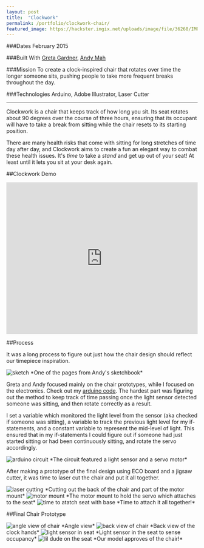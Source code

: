 ```yaml
---
layout: post
title:  "Clockwork"
permalink: /portfolio/clockwork-chair/
featured_image: https://hackster.imgix.net/uploads/image/file/36268/IMG_2321.jpg?w=1280&h=960&fit=clip&s=4d1e21211c7a15700a545c924adba6a2
---
```


###Dates
February 2015

###Built With
[Greta Gardner](https://www.linkedin.com/pub/greta-gardner/99/418/b02), [Andy Mah](https://www.linkedin.com/in/andytmah)

###Mission
To create a clock-inspired chair that rotates over time the longer someone sits, pushing people to take more frequent breaks throughout the day.

###Technologies
Arduino, Adobe Illustrator, Laser Cutter

---

Clockwork is a chair that keeps track of how long you sit. Its seat rotates about 90 degrees over the course of three hours, ensuring that its occupant will have to take a break from sitting while the chair resets to its starting position.

There are many health risks that come with sitting for long stretches of time day after day, and Clockwork aims to create a fun an elegant way to combat these health issues. It's *time* to take a *stand* and get up out of your seat! At least until it lets you sit at your desk again.

##Clockwork Demo

<iframe width="100%" height="400" src="https://www.youtube.com/embed/iQr34T6Kir0?rel=0&amp;showinfo=0" frameborder="0" allowfullscreen></iframe>

##Process

It was a long process to figure out just how the chair design should reflect our timepiece inspiration.

<img src="https://hackster.imgix.net/uploads/image/file/36090/IMG_2341.jpg?w=1280&h=960&fit=clip&s=c2c3c65ba2f315c565f31f35f8b58f0d" title="sketch" class="lazyload" />
*One of the pages from Andy's sketchbook*

Greta and Andy focused mainly on the chair prototypes, while I focused on the electronics. Check out my [arduino code](https://github.com/alexsg/clock-chair). The hardest part was figuring out the method to keep track of time passing once the light sensor detected someone was sitting, and then rotate correctly as a result.

I set a variable which monitored the light level from the sensor (aka checked if someone was sitting), a variable to track the previous light level for my if-statements, and a constant variable to represent the mid-level of light. This ensured that in my if-statements I could figure out if someone had just started sitting or had been continuously sitting, and rotate the servo accordingly.

<img src="https://hackster.imgix.net/uploads/image/file/36080/IMG_2216.jpg?w=1280&h=960&fit=clip&s=26eb88e602501be9e093ff4b327633ff" class="lazyload" title="arduino circuit" />
*The circuit featured a light sensor and a servo motor*

After making a prototype of the final design using ECO board and a jigsaw cutter, it was time to laser cut the chair and put it all together.

<img src="https://hackster.imgix.net/uploads/image/file/36095/IMG_2258.jpg?w=1280&h=960&fit=clip&s=f794fe74bda41c5169f8fec7e31fdfd0" class="lazyload" title="laser cutting" />
*Cutting out the back of the chair and part of the motor mount*

<img src="https://hackster.imgix.net/uploads/image/file/36098/IMG_2299.jpg?w=1280&h=960&fit=clip&s=adadd0d128bb6560112f65e5bd9a53f6" class="lazyload" title="motor mount" />
*The motor mount to hold the servo which attaches to the seat*

<img src="https://hackster.imgix.net/uploads/image/file/36099/IMG_2306.jpg?w=1280&h=960&fit=clip&s=bd7fff42187f3b893c75c7570155771f" class="lazyload" title="time to atatch seat with base" />
*Time to attach it all together!*

##Final Chair Prototype

<img src="https://hackster.imgix.net/uploads/image/file/36268/IMG_2321.jpg?w=1280&h=960&fit=clip&s=4d1e21211c7a15700a545c924adba6a2" class="lazyload" title="angle view of chair" />
*Angle view*

<img src="https://hackster.imgix.net/uploads/image/file/36267/IMG_2320.jpg?w=1280&h=960&fit=clip&s=598650022e9bd3f76411d4897f81e33c" class="lazyload" title="back view of chair" />
*Back view of the clock hands*

<img src="https://hackster.imgix.net/uploads/image/file/36269/IMG_2324.jpg?w=1280&h=960&fit=clip&s=f9ef52635664aa35065b79a5eb0699f9" class="lazyload" title="light sensor in seat" />
*Light sensor in the seat to sense occupancy*

<img src="https://hackster.imgix.net/uploads/image/file/36273/IMG_2355.jpg?w=1280&h=960&fit=clip&s=e39179b682afe752778e839256d7c35d" class="lazyload" title="lil dude on the seat" />
*Our model approves of the chair!*